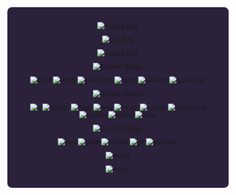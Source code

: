 <div style="background-color: #2B213A; padding: 20px; border-radius: 10px;">
  <p align="center">
    <a href="https://git.io/typing-svg">
      <img src="https://readme-typing-svg.demolab.com?font=Fira+Code&duration=4000&pause=500&color=C4278D&background=2B213A&center=true&vCenter=true&multiline=true&repeat=false&width=700&height=150&lines=Hi+%F0%9F%91%8B%2C+I'm+Robert;Im+a+Computer+Science+student+at+York+University.+;+I+like+exploring+different+technologies+;and+coming+up+with+various+ways+to+solve+problems." alt="Typing SVG">
    </a>
  </p>

  <p align="center">
    <a href="https://git.io/typing-svg">
      <img src="https://readme-typing-svg.demolab.com?font=Fira+Code&duration=1&pause=0&color=C4278D&background=2B213A&center=true&vCenter=true&multiline=true&repeat=false&width=600&height=100&lines=🔭+I'm+working+on+API.tf;🌱+Learning+Spring+Boot" alt="List SVG">
    </a>
  </p>





  <p align="center">
  <a href="https://git.io/typing-svg"><img src="https://readme-typing-svg.demolab.com?font=Fira+Code&duration=1&pause=1000&color=C4278D&background=2B213A&center=true&vCenter=true&repeat=false&lines=Languages+and+Tools" alt="Typing SVG" /></a>
</p>
  


 <p align="center">
  <img src="https://img.shields.io/badge/Frontend-2B213A" alt="Custom Badge">
</p>
<p align="center">
  <img src="https://custom-icon-badges.demolab.com/badge/CSS-2B213A?logo=css3&logoColor=b66839" alt="css3"/>
  <img src="https://custom-icon-badges.demolab.com/badge/HTML-2B213A?logo=html5&logoColor=b66839" alt="html5"/>
  <img src="https://custom-icon-badges.demolab.com/badge/JavaScript-2B213A?logo=javascript&logoColor=b66839" alt="javascript"/>
  <img src="https://custom-icon-badges.demolab.com/badge/React-2B213A?logo=react&logoColor=b66839" alt="react"/>
  <img src="https://custom-icon-badges.demolab.com/badge/Tailwind-2B213A?logo=tailwindcss&logoColor=b66839" alt="tailwind"/>
  <img src="https://custom-icon-badges.demolab.com/badge/TypeScript-2B213A?logo=typescript&logoColor=b66839" alt="typescript"/>
</p>

<p align="center">
  <img src="https://img.shields.io/badge/Backend-2B213A" alt="Custom Badge">
</p>
<p align="center">
  <img src="https://custom-icon-badges.demolab.com/badge/C-2B213A?logo=C&logoColor=b66839" alt="c"/>
  <img src="https://custom-icon-badges.demolab.com/badge/Django-2B213A?logo=django&logoColor=b66839" alt="django"/>
  <img src="https://custom-icon-badges.demolab.com/badge/Flask-2B213A?logo=flask&logoColor=b66839" alt="flask"/>
  <img src="https://custom-icon-badges.demolab.com/badge/Java-2B213A?logo=java&logoColor=b66839" alt="java"/>
  <img src="https://custom-icon-badges.demolab.com/badge/MSSQL-2B213A?logo=microsoft-sql-server&logoColor=b66839" alt="mssql"/>
  <img src="https://custom-icon-badges.demolab.com/badge/Node.js-2B213A?logo=node.js&logoColor=b66839" alt="nodejs"/>
  <img src="https://custom-icon-badges.demolab.com/badge/PostgreSQL-2B213A?logo=postgresql&logoColor=b66839" alt="postgresql"/>
  <img src="https://custom-icon-badges.demolab.com/badge/Python-2B213A?logo=python&logoColor=b66839" alt="python"/>
  <img src="https://custom-icon-badges.demolab.com/badge/Spring-2B213A?logo=spring&logoColor=b66839" alt="spring"/>
  <img src="https://custom-icon-badges.demolab.com/badge/Redis-2B213A?logo=redis&logoColor=b66839" alt="redis"/>
</p>

<p align="center">
  <img src="https://img.shields.io/badge/Devops-2B213A" alt="Custom Badge">
</p>
<p align="center">
  <img src="https://custom-icon-badges.demolab.com/badge/AWS-2B213A?logo=aws&logoColor=b66839" alt="aws"/>
  <img src="https://custom-icon-badges.demolab.com/badge/Bash-2B213A?logo=colorbash&logoColor=b66839" alt="bash"/>
  <img src="https://custom-icon-badges.demolab.com/badge/Docker-2B213A?logo=docker&logoColor=b66839" alt="docker"/>
  <img src="https://custom-icon-badges.demolab.com/badge/Git-2B213A?logo=git&logoColor=b66839" alt="git"/>
  <img src="https://custom-icon-badges.demolab.com/badge/Postman-2B213A?logo=postman&logoColor=b66839" alt="postman"/>
</p>

  <p align="center">
    <img src="https://github-readme-stats.vercel.app/api?username=rh2o6&show_icons=true&locale=en&theme=synthwave" alt="rh2o6" />
  </p>

  <p align="center">
    <img src="https://github-readme-streak-stats.herokuapp.com/?user=rh2o6&theme=synthwave" alt="rh2o6" />
  </p>
